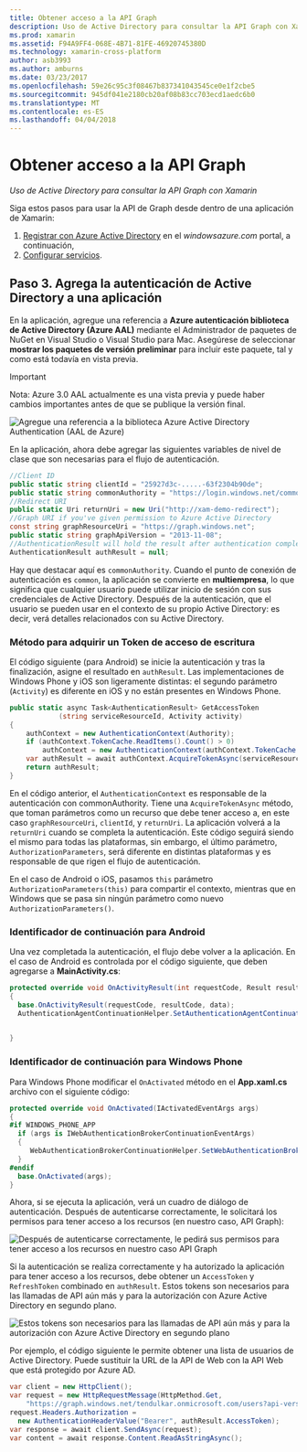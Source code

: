 ```yaml
---
title: Obtener acceso a la API Graph
description: Uso de Active Directory para consultar la API Graph con Xamarin
ms.prod: xamarin
ms.assetid: F94A9FF4-068E-4B71-81FE-46920745380D
ms.technology: xamarin-cross-platform
author: asb3993
ms.author: amburns
ms.date: 03/23/2017
ms.openlocfilehash: 59e26c95c3f08467b837341043545ce0e1f2cbe5
ms.sourcegitcommit: 945df041e2180cb20af08b83cc703ecd1aedc6b0
ms.translationtype: MT
ms.contentlocale: es-ES
ms.lasthandoff: 04/04/2018
---
```

# <a name="accessing-the-graph-api"></a>Obtener acceso a la API Graph

_Uso de Active Directory para consultar la API Graph con Xamarin_

Siga estos pasos para usar la API de Graph desde dentro de una aplicación de Xamarin:

1. [Registrar con Azure Active Directory](~/cross-platform/data-cloud/active-directory/get-started/register.md) en el *windowsazure.com* portal, a continuación,
2. [Configurar servicios](~/cross-platform/data-cloud/active-directory/get-started/configure.md).

## <a name="step-3-adding-active-directory-authentication-to-an-app"></a>Paso 3. Agrega la autenticación de Active Directory a una aplicación

En la aplicación, agregue una referencia a **Azure autenticación biblioteca de Active Directory (Azure AAL)** mediante el Administrador de paquetes de NuGet en Visual Studio o Visual Studio para Mac.
Asegúrese de seleccionar **mostrar los paquetes de versión preliminar** para incluir este paquete, tal y como está todavía en vista previa.

> [!IMPORTANT]
> Nota: Azure 3.0 AAL actualmente es una vista previa y puede haber cambios importantes antes de que se publique la versión final. 


![](graph-images/06.-adal-nuget-package.jpg "Agregue una referencia a la biblioteca Azure Active Directory Authentication (AAL de Azure)")

En la aplicación, ahora debe agregar las siguientes variables de nivel de clase que son necesarias para el flujo de autenticación.

```csharp
//Client ID
public static string clientId = "25927d3c-.....-63f2304b90de";
public static string commonAuthority = "https://login.windows.net/common"
//Redirect URI
public static Uri returnUri = new Uri("http://xam-demo-redirect");
//Graph URI if you've given permission to Azure Active Directory
const string graphResourceUri = "https://graph.windows.net";
public static string graphApiVersion = "2013-11-08";
//AuthenticationResult will hold the result after authentication completes
AuthenticationResult authResult = null;
```

Hay que destacar aquí es `commonAuthority`. Cuando el punto de conexión de autenticación es `common`, la aplicación se convierte en **multiempresa**, lo que significa que cualquier usuario puede utilizar inicio de sesión con sus credenciales de Active Directory. Después de la autenticación, que el usuario se pueden usar en el contexto de su propio Active Directory: es decir, verá detalles relacionados con su Active Directory.

### <a name="write-method-to-acquire-access-token"></a>Método para adquirir un Token de acceso de escritura

El código siguiente (para Android) se inicie la autenticación y tras la finalización, asigne el resultado en `authResult`. Las implementaciones de Windows Phone y iOS son ligeramente distintas: el segundo parámetro (`Activity`) es diferente en iOS y no están presentes en Windows Phone.

```csharp
public static async Task<AuthenticationResult> GetAccessToken
            (string serviceResourceId, Activity activity)
{
    authContext = new AuthenticationContext(Authority);
    if (authContext.TokenCache.ReadItems().Count() > 0)
        authContext = new AuthenticationContext(authContext.TokenCache.ReadItems().First().Authority);
    var authResult = await authContext.AcquireTokenAsync(serviceResourceId, clientId, returnUri, new AuthorizationParameters(activity));
    return authResult;
}  
```

En el código anterior, el `AuthenticationContext` es responsable de la autenticación con commonAuthority. Tiene una `AcquireTokenAsync` método, que toman parámetros como un recurso que debe tener acceso a, en este caso `graphResourceUri`, `clientId`, y `returnUri`. La aplicación volverá a la `returnUri` cuando se completa la autenticación. Este código seguirá siendo el mismo para todas las plataformas, sin embargo, el último parámetro, `AuthorizationParameters`, será diferente en distintas plataformas y es responsable de que rigen el flujo de autenticación.

En el caso de Android o iOS, pasamos `this` parámetro `AuthorizationParameters(this)` para compartir el contexto, mientras que en Windows que se pasa sin ningún parámetro como nuevo `AuthorizationParameters()`.

### <a name="handle-continuation-for-android"></a>Identificador de continuación para Android

Una vez completada la autenticación, el flujo debe volver a la aplicación. En el caso de Android es controlada por el código siguiente, que deben agregarse a **MainActivity.cs**:


```csharp
protected override void OnActivityResult(int requestCode, Result resultCode, Intent data)
{
  base.OnActivityResult(requestCode, resultCode, data);
  AuthenticationAgentContinuationHelper.SetAuthenticationAgentContinuationEventArgs(requestCode, resultCode, data);

    
}
```

### <a name="handle-continuation-for-windows-phone"></a>Identificador de continuación para Windows Phone

Para Windows Phone modificar el `OnActivated` método en el **App.xaml.cs** archivo con el siguiente código:

```csharp
protected override void OnActivated(IActivatedEventArgs args)
{
#if WINDOWS_PHONE_APP
  if (args is IWebAuthenticationBrokerContinuationEventArgs)
  {
     WebAuthenticationBrokerContinuationHelper.SetWebAuthenticationBrokerContinuationEventArgs(args as IWebAuthenticationBrokerContinuationEventArgs);
  }
#endif
  base.OnActivated(args);
}
```

Ahora, si se ejecuta la aplicación, verá un cuadro de diálogo de autenticación.
Después de autenticarse correctamente, le solicitará los permisos para tener acceso a los recursos (en nuestro caso, API Graph):

![](graph-images/08.-authentication-flow.jpg "Después de autenticarse correctamente, le pedirá sus permisos para tener acceso a los recursos en nuestro caso API Graph")

Si la autenticación se realiza correctamente y ha autorizado la aplicación para tener acceso a los recursos, debe obtener un `AccessToken` y `RefreshToken` combinado en `authResult`. Estos tokens son necesarios para las llamadas de API aún más y para la autorización con Azure Active Directory en segundo plano.

![](graph-images/07.-access-token-for-authentication.jpg "Estos tokens son necesarios para las llamadas de API aún más y para la autorización con Azure Active Directory en segundo plano")

Por ejemplo, el código siguiente le permite obtener una lista de usuarios de Active Directory. Puede sustituir la URL de la API de Web con la API Web que está protegido por Azure AD.

```csharp
var client = new HttpClient();
var request = new HttpRequestMessage(HttpMethod.Get,
    "https://graph.windows.net/tendulkar.onmicrosoft.com/users?api-version=2013-04-05");
request.Headers.Authorization =
  new AuthenticationHeaderValue("Bearer", authResult.AccessToken);
var response = await client.SendAsync(request);
var content = await response.Content.ReadAsStringAsync();
```

